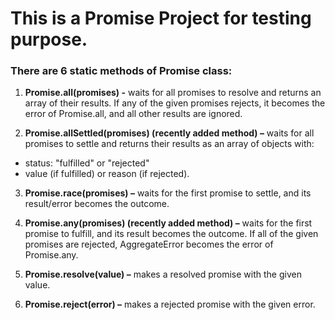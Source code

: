 # This is a Promise Project for testing purpose.

### There are 6 static methods of Promise class:

1. **Promise.all(promises) -** waits for all promises to resolve and returns an array of their results. If any of the given promises rejects, it becomes the error of Promise.all, and all other results are ignored.

2. **Promise.allSettled(promises) (recently added method) –** waits for all promises to settle and returns their results as an array of objects with:

- status: "fulfilled" or "rejected"
- value (if fulfilled) or reason (if rejected).

3. **Promise.race(promises) –** waits for the first promise to settle, and its result/error becomes the outcome.

4. **Promise.any(promises) (recently added method) –** waits for the first promise to fulfill, and its result becomes the outcome. If all of the given promises are rejected, AggregateError becomes the error of Promise.any.

5. **Promise.resolve(value) –** makes a resolved promise with the given value.

6. **Promise.reject(error) –** makes a rejected promise with the given error.
